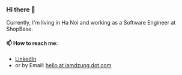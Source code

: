 ### Hi there 👋
Currently, I'm living in Ha Noi and working as a Software Engineer at ShopBase.

#### 📫 How to reach me:
- [LinkedIn](https://www.linkedin.com/in/iamdzung/)
- or by Email: [hello at iamdzung dot com](hello@iamdzung.com)

<!--
**dzungtran/dzungtran** is a ✨ _special_ ✨ repository because its `README.md` (this file) appears on your GitHub profile.

Here are some ideas to get you started:

- 🔭 I’m currently working on ...
- 🌱 I’m currently learning ...
- 👯 I’m looking to collaborate on ...
- 🤔 I’m looking for help with ...
- 💬 Ask me about ...
- 📫 How to reach me: ...
- 😄 Pronouns: ...
- ⚡ Fun fact: ...
-->
